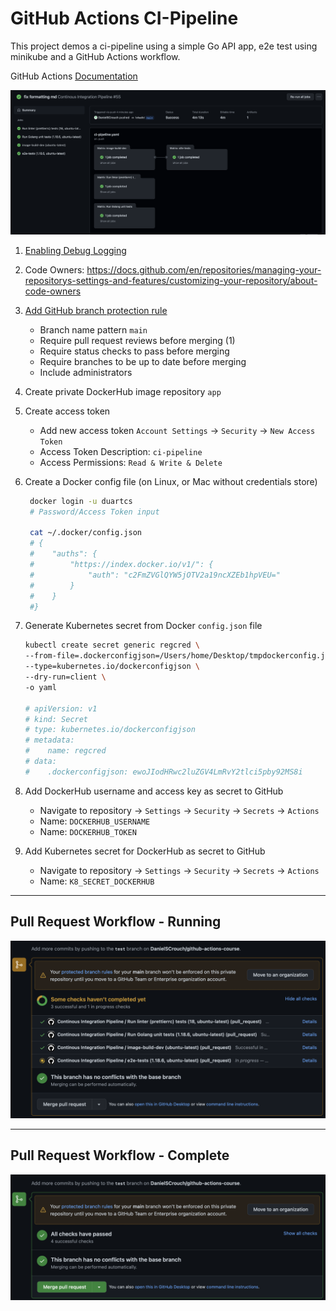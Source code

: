 # GitHub Actions CI-Pipeline

This project demos a ci-pipeline using a simple Go API app, e2e test using minikube and a GitHub Actions workflow.

GitHub Actions [Documentation](https://docs.github.com/en/actions)

![alt text](assets/ci-pipeline.png 'CI-Pipeline Workflow')

1. [Enabling Debug Logging](https://docs.github.com/en/actions/monitoring-and-troubleshooting-workflows/enabling-debug-logging)
2. Code Owners: https://docs.github.com/en/repositories/managing-your-repositorys-settings-and-features/customizing-your-repository/about-code-owners
3. [Add GitHub branch protection rule](https://docs.github.com/en/repositories/configuring-branches-and-merges-in-your-repository/defining-the-mergeability-of-pull-requests/managing-a-branch-protection-rule)
   - Branch name pattern `main`
   - Require pull request reviews before merging (1)
   - Require status checks to pass before merging
   - Require branches to be up to date before merging
   - Include administrators
4. Create private DockerHub image repository `app`
5. Create access token
   - Add new access token `Account Settings` -> `Security` -> `New Access Token`
   - Access Token Description: `ci-pipeline`
   - Access Permissions: `Read & Write & Delete`
6. Create a Docker config file (on Linux, or Mac without credentials store)

   ```bash
    docker login -u duartcs
    # Password/Access Token input

    cat ~/.docker/config.json
    # {
    #    "auths": {
    #        "https://index.docker.io/v1/": {
    #            "auth": "c2FmZVGlQYW5jOTV2a19ncXZEb1hpVEU="
    #        }
    #    }
    #}
   ```

7. Generate Kubernetes secret from Docker `config.json` file

   ```bash
   kubectl create secret generic regcred \
   --from-file=.dockerconfigjson=/Users/home/Desktop/tmpdockerconfig.json \
   --type=kubernetes.io/dockerconfigjson \
   --dry-run=client \
   -o yaml

   # apiVersion: v1
   # kind: Secret
   # type: kubernetes.io/dockerconfigjson
   # metadata:
   #    name: regcred
   # data:
   #    .dockerconfigjson: ewoJIodHRwc2luZGV4LmRvY2tlci5pby92MS8i
   ```

8. Add DockerHub username and access key as secret to GitHub

   - Navigate to repository -> `Settings` -> `Security` -> `Secrets` -> `Actions`
   - Name: `DOCKERHUB_USERNAME`
   - Name: `DOCKERHUB_TOKEN`

9. Add Kubernetes secret for DockerHub as secret to GitHub
   - Navigate to repository -> `Settings` -> `Security` -> `Secrets` -> `Actions`
   - Name: `K8_SECRET_DOCKERHUB`

---

## Pull Request Workflow - Running

<img src="assets/workflow-running.png" alt="isolated" width="800"/>

---

## Pull Request Workflow - Complete

<!-- ![alt text](assets/workflow.png 'GitHub Workflow') -->
<img src="assets/workflow.png" alt="isolated" width="800"/>
